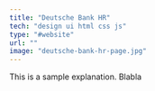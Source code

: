 ```yaml
---
title: "Deutsche Bank HR"
tech: "design ui html css js"
type: "#website"
url: ""
image: "deutsche-bank-hr-page.jpg"
---
```


This is a sample explanation. Blabla
